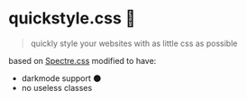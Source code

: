 # quickstyle.css 🚀
> quickly style your websites with as little css as possible

based on [Spectre.css](https://github.com/picturepan2/spectre)
modified to have:
- darkmode support 🌑
- no useless classes